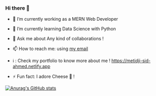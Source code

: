 ### Hi there 👋

<!--
**metidjisidahmed/metidjisidahmed** is a ✨ _special_ ✨ repository because its `README.md` (this file) appears on your GitHub profile.
-->

- 🔭 I’m currently working as a MERN Web Developer
- 🌱 I’m currently learning Data Science with Python

- 💬 Ask me about Any kind of collaborations !
- 📫 How to reach me: using [my email](mailto:is_metidji@esi.dz)
- 	ℹ️ : Check my portfolio to know more about me ! <https://metidji-sid-ahmed.netlify.app>

- ⚡ Fun fact: I adore Cheese 🧀 !

[![Anurag's GitHub stats](https://github-readme-stats.vercel.app/api?username=metidjisidahmed&theme=radical)](https://github.com/anuraghazra/github-readme-stats)

